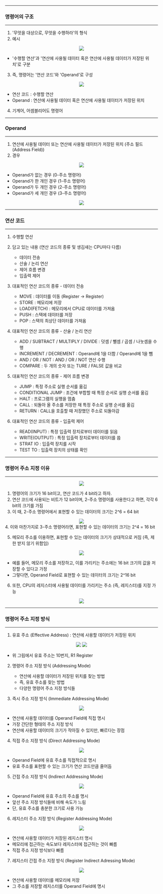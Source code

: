 -----
### 명령어의 구조
-----
1. '무엇을 대상으로, 무엇을 수행하라'의 형식
2. 예시
<div align="center">
<img src="https://github.com/sooyounghan/Computer-Science/assets/34672301/f1f1490f-ef4b-49c8-8d01-6b1049d94538">
</div>

  - '수행할 연산'과 '연산에 사용될 데이터 혹은 연산에 사용될 데이터가 저장된 위치'로 구분

3. 즉, 명령어는 '연산 코드'와 'Operand'로 구성
<div align="center">
<img src="https://github.com/sooyounghan/Computer-Science/assets/34672301/f6846608-2672-4ee2-91e3-26825fa4ac1d">
</div>

  - 연산 코드 : 수행할 연산
  - Operand : 연산에 사용될 데이터 혹은 연산에 사용될 데이터가 저장된 위치

4. 기계어, 어셈블리어도 명령어

-----
### Operand
-----
1. 연산에 사용될 데이터 또는 연산에 사용될 데이터가 저장된 위치 (주소 필드 (Address Field))
2. 경우
<div align="center">
<img src="https://github.com/sooyounghan/Computer-Science/assets/34672301/fc40f4ca-5cc0-4055-b9e5-9c8ecb532425">
</div>

   - Operand가 없는 경우 (0-주소 명령어)
   - Operand가 한 개인 경우 (1-주소 명령어)
   - Operand가 두 개인 경우 (2-주소 명령어)
   - Operand가 세 개인 경우 (3-주소 명령어)
<div align="center">
<img src="https://github.com/sooyounghan/Computer-Science/assets/34672301/e83b7e66-0979-42c3-93d0-527849112d3d">
</div>

-----
### 연산 코드
-----
1. 수행할 연산
2. 담고 있는 내용 (연산 코드의 종류 및 생김새는 CPU마다 다름)
   - 데이터 전송
   - 산술 / 논리 연산
   - 제어 흐름 변경
   - 입출력 제어

3. 대표적인 연산 코드의 종류 - 데이터 전송
   - MOVE : 데이터를 이동 (Register → Register)
   - STORE : 메모리에 저장
   - LOAD(FETCH) : 메모리에서 CPU로 데이터를 가져옴
   - PUSH : 스택에 데이터를 저장
   - POP : 스택의 최상단 데이터를 가져옴

4. 대표적인 연산 코드의 종류 - 산술 / 논리 연산
   - ADD / SUBTRACT / MULTIPLY / DIVIDE : 덧셈 / 뺄셈 / 곱셈 / 나눗셈을 수행
   - INCREMENT / DECREMENT : Operand에 1을 더함 / Operand에 1을 뺌
   - AND / OR / NOT : AND / OR / NOT 연산 수행
   - COMPARE : 두 개의 숫자 또는 TURE / FALSE 값을 비교

5. 대표적인 연산 코드의 종류 - 제어 흐름 변경
   - JUMP : 특정 주소로 실행 순서를 옮김
   - CONDITIONAL JUMP : 조건에 부합할 때 특정 순서로 실행 순서를 옮김
   - HALT : 프로그램의 실행을 멈춤
   - CALL : 되돌아 올 주소를 저장한 채 특정 주소로 실행 순서를 옮김
   - RETURN : CALL을 호출할 때 저장했던 주소로 되돌아감

6. 대표적인 연산 코드의 종류 - 입출력 제어
   - READ(INPUT) : 특정 입출력 장치로부터 데이터를 읽음
   - WRITE(OUTPUT) : 특정 입출력 장치로부터 데이터를 씀
   - STRAT IO : 입출력 장치를 시작
   - TEST TO : 입출력 장치의 상태를 확인

-----
### 명령어 주소 지정 이유
-----
<div align="center">
<img src="https://github.com/sooyounghan/Computer-Science/assets/34672301/f66e31d6-8bf9-4aad-bd4b-14cecd30da41">
</div>

1. 명령어의 크기가 16 bit이고, 연산 코드가 4 bit라고 하자.
2. 연산 코드에 사용되는 비트가 12 bit이며, 2-주소 명령어를 사용한다고 하면, 각각 6 bit의 크기를 가짐
3. 이 때, 2-주소 명령어에서 표현할 수 있는 데이터의 크기는 2^6 = 64 bit

<div align="center">
<img src="https://github.com/sooyounghan/Computer-Science/assets/34672301/47ef63f9-9fa0-48a7-abae-dbed70f6128f">
</div>
4. 이와 마찬가지로 3-주소 명령어라면, 표현할 수 있는 데이터의 크기는 2^4 = 16 bit 

5. 메모리 주소를 이용하면, 표현할 수 있는 데이터의 크기가 상대적으로 커짐 (즉, 제한 받지 않기 위함임)
<div align="center">
<img src="https://github.com/sooyounghan/Computer-Science/assets/34672301/111484a6-dc1a-4977-8513-7e6e24c62f68">
</div>

  - 예를 들어, 메모리 주소를 저장하고, 이를 가리키는 주소에는 16 bit 크기의 값을 저장할 수 있다고 가정
  - 그렇다면, Operand Field로 표현할 수 있는 데이터의 크기는 2^16 bit

6. 또한, CPU의 레지스터에 사용될 데이터를 가리키는 주소 (즉, 레지스터)를 지정 가능
<div align="center">
<img src="https://github.com/sooyounghan/Computer-Science/assets/34672301/1ade94de-9384-4d3a-89ba-1077f3fa5a9e">
</div>

-----
### 명령어 주소 지정 방식 
-----
1. 유효 주소 (Effective Address) : 연산에 사용할 데이터가 저장된 위치
<div align="center">
<img src="https://github.com/sooyounghan/Computer-Science/assets/34672301/111484a6-dc1a-4977-8513-7e6e24c62f68">
<img src="https://github.com/sooyounghan/Computer-Science/assets/34672301/1ade94de-9384-4d3a-89ba-1077f3fa5a9e">
</div>

  - 위 그림에서 유효 주소는 10번지, R1 Register

2. 명령어 주소 지정 방식 (Addressing Mode)
   - 연산에 사용할 데이터가 저장된 위치를 찾는 방법
   - 즉, 유효 주소를 찾는 방법
   - 다양한 명령어 주소 지정 방식들
  
3. 즉시 주소 지정 방식 (Immediate Addressing Mode)
<div align="center">
<img src="https://github.com/sooyounghan/Computer-Science/assets/34672301/b689a0d6-8765-4607-81b0-ea0ebced0c33">
</div>

   - 연산에 사용할 데이터를 Operand Field에 직접 명시
   - 가장 간단한 형태의 주소 지정 방식
   - 연산에 사용할 데이터의 크기가 작아질 수 있지만, 빠르다는 장점

4. 직접 주소 지정 방식 (Direct Addressing Mode)
<div align="center">
<img src="https://github.com/sooyounghan/Computer-Science/assets/34672301/8f393d4d-6527-4ab3-9e87-6673b64fec9f">
</div>

   - Operand Field에 유효 주소를 직접적으로 명시
   - 유효 주소를 표현할 수 있는 크기가 연산 코드만큼 줄어듬

5. 간접 주소 지정 방식 (Indirect Addressing Mode)
<div align="center">
<img src="https://github.com/sooyounghan/Computer-Science/assets/34672301/c7f468e8-0e97-4d0d-ab06-17d86c5c32cc">
</div>

   - Operand Field에 유효 주소의 주소를 명시
   - 앞선 주소 지정 방식들에 비해 속도가 느림
   - 단, 유효 주소를 충분한 크기로 사용 가능

6. 레지스터 주소 지정 방식 (Register Addressing Mode)
<div align="center">
<img src="https://github.com/sooyounghan/Computer-Science/assets/34672301/004da45a-08cc-442d-b48b-f197c9edddb9">
</div>

   - 연산에 사용할 데이터가 저장된 레지스터 명시
   - 메모리에 접근하는 속도보다 레지스터에 접근하는 것이 빠름
   - 직접 주소 지정 방식보다 빠름

7. 레지스터 간접 주소 지정 방식 (Register Indirect Adressing Mode)
<div align="center">
<img src="https://github.com/sooyounghan/Computer-Science/assets/34672301/b04d27e1-7a9c-49d5-8504-4d13ec52eb6a">
</div>

   - 연산에 사용할 데이터를 메모리에 저장
   - 그 주소를 저장할 레지스터를 Operand Field에 명시

